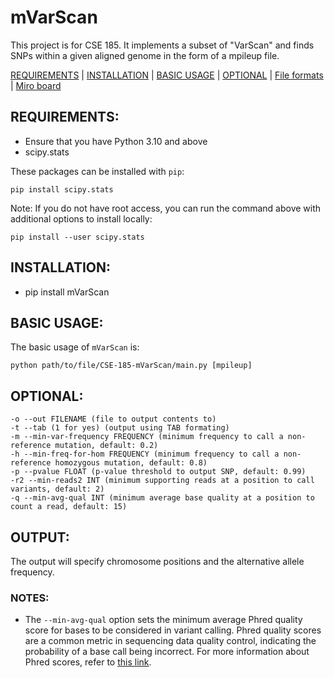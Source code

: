# mVarScan

This project is for CSE 185. It implements a subset of "VarScan" and finds SNPs within a given aligned genome in the form of a mpileup file.

[REQUIREMENTS](#requirements) | [INSTALLATION](#installation) | [BASIC USAGE](#usage) | [OPTIONAL](#optional) | [File formats](#formats) | [Miro board](#miro)

<a name="requirements"></a>
## REQUIREMENTS:
- Ensure that you have Python 3.10 and above
- scipy.stats

These packages can be installed with `pip`:
```
pip install scipy.stats
```
Note: If you do not have root access, you can run the command above with additional options to install locally:
```
pip install --user scipy.stats
```

<a name="installation"></a>
## INSTALLATION:
- pip install mVarScan

<a name="usage"></a>
## BASIC USAGE:
The basic usage of `mVarScan` is:
```
python path/to/file/CSE-185-mVarScan/main.py [mpileup]
```

<a name="optional"></a>
## OPTIONAL:
    -o --out FILENAME (file to output contents to)
    -t --tab (1 for yes) (output using TAB formating)
    -m --min-var-frequency FREQUENCY (minimum frequency to call a non-reference mutation, default: 0.2)
    -h --min-freq-for-hom FREQUENCY (minimum frequency to call a non-reference homozygous mutation, default: 0.8)
    -p --pvalue FLOAT (p-value threshold to output SNP, default: 0.99)
    -r2 --min-reads2 INT (minimum supporting reads at a position to call variants, default: 2)
    -q --min-avg-qual INT (minimum average base quality at a position to count a read, default: 15)


<a name="output"></a>
## OUTPUT:
The output will specify chromosome positions and the alternative allele frequency.

<a name="notes"></a>
### NOTES:
- The `--min-avg-qual` option sets the minimum average Phred quality score for bases to be considered in variant calling. Phred quality scores are a common metric in sequencing data quality control, indicating the probability of a base call being incorrect. For more information about Phred scores, refer to [this link](https://drive5.com/usearch/manual10/quality_score.html).
